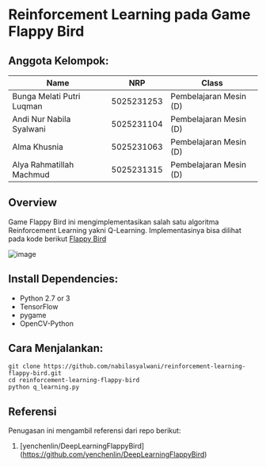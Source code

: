 # Reinforcement Learning pada Game Flappy Bird 

## Anggota Kelompok:

| Name                     | NRP        | Class                 |
| ------------------------ | ---------- | --------------------- |
| Bunga Melati Putri Luqman            | 5025231253 | Pembelajaran Mesin (D) |
| Andi Nur Nabila Syalwani | 5025231104 | Pembelajaran Mesin (D) |
| Alma Khusnia             | 5025231063 | Pembelajaran Mesin (D) |
| Alya Rahmatillah Machmud | 5025231315 | Pembelajaran Mesin (D) |

## Overview
Game Flappy Bird ini mengimplementasikan salah satu algoritma Reinforcement Learning yakni Q-Learning. Implementasinya bisa dilihat pada kode berikut [Flappy Bird](https://github.com/nabilasyalwani/reinforcement-learning-flappy-bird/blob/main/q_learing.py)


![image](https://github.com/user-attachments/assets/32ab4609-4c97-4fc0-9b31-bb58247edbf1)



## Install Dependencies:
* Python 2.7 or 3
* TensorFlow
* pygame
* OpenCV-Python

## Cara Menjalankan:
```
git clone https://github.com/nabilasyalwani/reinforcement-learning-flappy-bird.git
cd reinforcement-learning-flappy-bird
python q_learning.py
```

## Referensi
Penugasan ini mengambil referensi dari repo berikut:
1. [yenchenlin/DeepLearningFlappyBird] (https://github.com/yenchenlin/DeepLearningFlappyBird)
